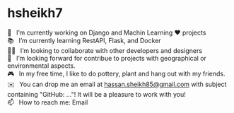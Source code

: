 # hsheikh7
 🔭  I’m currently working on Django and Machin Learning ❤️ projects <br>
📚  I’m currently learning RestAPI, Flask, and Docker <br>
🙋‍♂️  I’m looking to collaborate with other developers and designers <br>
🤝  I’m looking forward for contribue to projects with geographical or environmental aspects.<br>
🎮  In my free time, I like to do pottery, plant and hang out with my friends. <br>
✉️  You can drop me an email at hassan.sheikh85@gmail.com with subject containing "GitHub: ..."! It will be a pleasure to work with you!<br>
📫  How to reach me: Email
